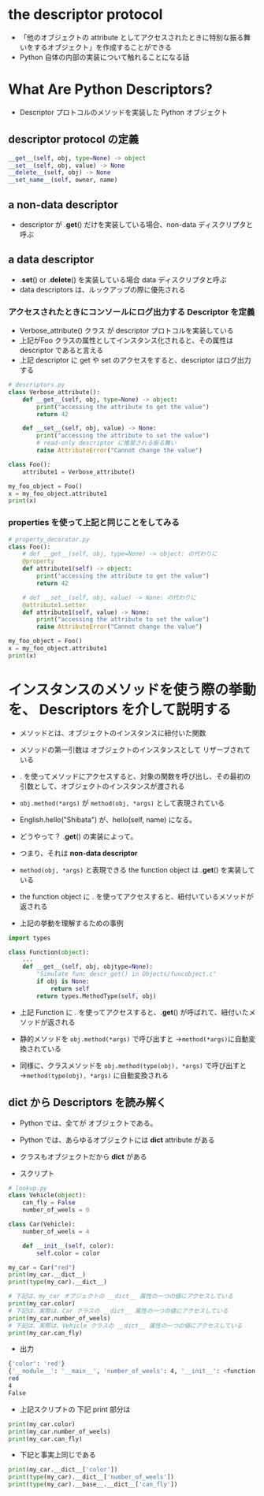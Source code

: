 # the descriptor protocol
* 「他のオブジェクトの attribute としてアクセスされたときに特別な振る舞いをするオブジェクト」を作成することができる
* Python 自体の内部の実装について触れることになる話


# What Are Python Descriptors?
* Descriptor プロトコルのメソッドを実装した Python オブジェクト


## descriptor protocol の定義

```py
__get__(self, obj, type=None) -> object
__set__(self, obj, value) -> None
__delete__(self, obj) -> None
__set_name__(self, owner, name)
```

## a non-data descriptor
* descriptor が .__get__() だけを実装している場合、non-data ディスクリプタと呼ぶ

## a data descriptor
* .__set__() or .__delete__() を実装している場合 data ディスクリプタと呼ぶ
* data descriptors は、ルックアップの際に優先される









### アクセスされたときにコンソールにログ出力する Descriptor を定義

* Verbose_attribute() クラス が descriptor プロトコルを実装している
* 上記がFoo クラスの属性としてインスタンス化されると、その属性は descriptor であると言える
* 上記 descriptor に get や set のアクセスをすると、descriptor はログ出力する


```py
# descriptors.py
class Verbose_attribute():
    def __get__(self, obj, type=None) -> object:
        print("accessing the attribute to get the value")
        return 42

    def __set__(self, obj, value) -> None:
        print("accessing the attribute to set the value")
        # read-only descriptor に推奨される振る舞い
        raise AttributeError("Cannot change the value")

class Foo():
    attribute1 = Verbose_attribute()

my_foo_object = Foo()
x = my_foo_object.attribute1
print(x)
```




### properties を使って上記と同じことをしてみる

```py
# property_decorator.py
class Foo():
    # def __get__(self, obj, type=None) -> object: の代わりに
    @property
    def attribute1(self) -> object:
        print("accessing the attribute to get the value")
        return 42

    # def __set__(self, obj, value) -> None: の代わりに
    @attribute1.setter
    def attribute1(self, value) -> None:
        print("accessing the attribute to set the value")
        raise AttributeError("Cannot change the value")

my_foo_object = Foo()
x = my_foo_object.attribute1
print(x)
```







# インスタンスのメソッドを使う際の挙動を、 Descriptors を介して説明する
* メソッドとは、オブジェクトのインスタンスに紐付いた関数
* メソッドの第一引数は オブジェクトのインスタンスとして リザーブされている
* . を使ってメソッドにアクセスすると、対象の関数を呼び出し、その最初の引数として、オブジェクトのインスタンスが渡される

* `obj.method(*args)` が `method(obj, *args)` として表現されている
* English.hello("Shibata") が、hello(self, name) になる。
* どうやって？ .__get__() の実装によって。
* つまり、それは **non-data descriptor**

* `method(obj, *args)` と表現できる the function object は .__get__() を実装している
* the function object に . を使ってアクセスすると、紐付いているメソッドが返される

* 上記の挙動を理解するための事例

```py
import types

class Function(object):
    ...
    def __get__(self, obj, objtype=None):
        "Simulate func_descr_get() in Objects/funcobject.c"
        if obj is None:
            return self
        return types.MethodType(self, obj)
```

* 上記 Function に . を使ってアクセスすると、.__get__() が呼ばれて、紐付いたメソッドが返される

* 静的メソッドを `obj.method(*args)` で呼び出すと
 →`method(*args)`に自動変換されている

* 同様に、クラスメソッドを `obj.method(type(obj), *args)` で呼び出すと
 →`method(type(obj), *args)` に自動変換される










## __dict__ から Descriptors を読み解く
* Python では、全てが オブジェクトである。
* Python では、あらゆるオブジェクトには __dict__ attribute がある
* クラスもオブジェクトだから __dict__ がある

* スクリプト
```py
# lookup.py
class Vehicle(object):
    can_fly = False
    number_of_weels = 0

class Car(Vehicle):
    number_of_weels = 4

    def __init__(self, color):
        self.color = color

my_car = Car("red")
print(my_car.__dict__)
print(type(my_car).__dict__)

# 下記は、my_car オブジェクトの __dict__ 属性の一つの値にアクセスしている
print(my_car.color)
# 下記は、実際は、Car クラスの __dict__ 属性の一つの値にアクセスしている
print(my_car.number_of_weels)
# 下記は、実際は、Vehicle クラスの __dict__ 属性の一つの値にアクセスしている
print(my_car.can_fly)
```

* 出力
```bash
{'color': 'red'}
{'__module__': '__main__', 'number_of_weels': 4, '__init__': <function Car.__init__ at 0x10fdeaea0>, '__doc__': None}
red
4
False
```

* 上記スクリプトの 下記 print 部分は
```py
print(my_car.color)
print(my_car.number_of_weels)
print(my_car.can_fly)
```
* 下記と事実上同じである
```py
print(my_car.__dict__['color'])
print(type(my_car).__dict__['number_of_weels'])
print(type(my_car).__base__.__dict__['can_fly'])
```

